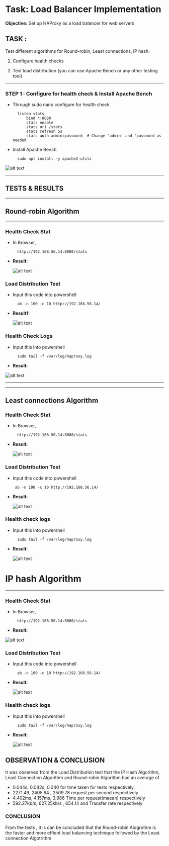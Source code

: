 # Task: Load Balancer Implementation
**Objective:** Set up HAProxy as a load balancer for web servers

## **TASK :**
Test different algorithms for Round-robin, Least connections, IP hash:

1. Configure health checks

2. Test load distribution (you can use Apache Bench or any other testing tool)




*****

### STEP 1 : Configure for health check & Install Apache Bench 

* Through sudo nano configure for health check

        listen stats
            bind *:8080  
            stats enable  
            stats uri /stats  
            stats refresh 5s  
            stats auth admin:password  # Change 'admin' and "password as     needed


* Install Apache Bench 

        sudo apt install -y apache2-utils 


![alt text](../documentation/screenshots/install_tester.png)

*******


## **TESTS & RESULTS**

*******



## **Round-robin Algorithm**

***********************



### Health Check Stat

* In Browser, 

        http://192.168.56.14:8080/stats

* **Result:**

   ![alt text](<../Documentation/Screenshot/first stat.png>)



### Load Distribution Test

* Input this code into powershell

        ab -n 100 -c 10 http://192.168.56.14/

* **Result1:**

   ![alt text](<../Documentation/Sreenshot/health check final.png>)


### Health Check Logs

* Input this into powershell

        sudo tail -f /var/log/haproxy.log



* **Result:**

![alt text](<../Documentation/Sreenshot/health check.png>)



*************************************************


***********************************************





## Least connections Algorithm


### Health Check Stat

* In Browser, 

        http://192.168.56.14:8080/stats


* **Result:**

  ![alt text](<../Documentation/Sreenshot/least conn state.png>)


### **Load Distribution Test**

 * Input this code into powershell

        ab -n 100 -c 10 http://192.168.56.14/


* **Result:**

  ![alt text](<../Documentation/Sreenshot/least connnect out1.png>)

### Health check logs

* Input this into powershell

        sudo tail -f /var/log/haproxy.log


* **Result:**

  ![alt text](<../Documentation/Sreenshot/least conn log 2.png>)


# IP hash Algorithm

*******

### Health Check Stat

* In Browser, 

        http://192.168.56.14:8080/stats


* **Result:**

![alt text](<../Documentation/Sreenshot/hash stATE.png>)



### **Load Distribution Test**


* Input this code into powershell

        ab -n 100 -c 10 http://192.168.56.14/


* **Result:**

  ![alt text](<../Documentation/Sreenshot/hash output 1.png>)


### Health check logs

* Input this into powershell

        sudo tail -f /var/log/haproxy.log


* **Result:**

  ![alt text](<../Documentation/Sreenshot/hash log.png>)



## OBSERVATION & CONCLUSION

It was observed from the Load Distribution test that the IP Hash Algorithm, Least Connection Algorithm  and Round-robin Algorithm  had an average of 

* 0.044s, 0.042s, 0.040  for time taken for tests respectively
* 2271.49, 2405.64 , 2509.78 request per second respectively
* 4.402ms, 4.157ms, 3.986 Time per request(maean)  respectively
* 592.27kb/s, 627.25kb/s , 654.14 and Transfer rate respectively 

### CONCLUSION

From the tests , it is can be concluded that the Round-robin Alogrothm is the faster and more effient load balancing technique followed by the Least connection Algotrithm
